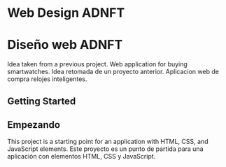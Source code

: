 # Web Design ADNFT
# Diseño web ADNFT

Idea taken from a previous project. Web application for buying smartwatches.
Idea retomada de un proyecto anterior. Aplicacion web de compra relojes inteligentes. 

## Getting Started
## Empezando

This project is a starting point for an application with HTML, CSS, and JavaScript elements.
Este proyecto es un punto de partida para una aplicación con elementos HTML, CSS y JavaScript.